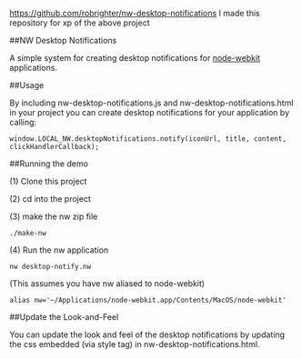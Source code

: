 https://github.com/robrighter/nw-desktop-notifications
I made this repository for xp of the above project

##NW Desktop Notifications

A simple system for creating desktop notifications for [node-webkit](https://github.com/rogerwang/node-webkit) applications.


##Usage

By including nw-desktop-notifications.js and nw-desktop-notifications.html in your project you can create desktop notifications for your application by calling:

	window.LOCAL_NW.desktopNotifications.notify(iconUrl, title, content, clickHandlerCallback);


##Running the demo

(1) Clone this project

(2) cd into the project

(3) make the nw zip file

	./make-nw

(4) Run the nw application

	nw desktop-notify.nw

(This assumes you have nw aliased to node-webkit)

	alias nw='~/Applications/node-webkit.app/Contents/MacOS/node-webkit'


##Update the Look-and-Feel

You can update the look and feel of the desktop notifications by updating the css embedded (via style tag) in nw-desktop-notifications.html.